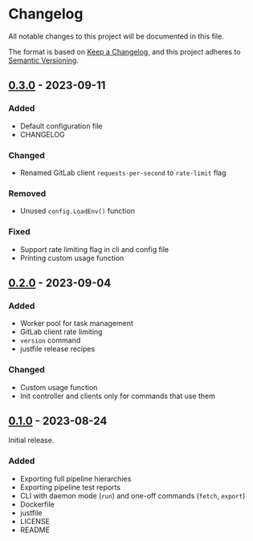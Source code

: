 # Changelog

All notable changes to this project will be documented in this file.

The format is based on [Keep a Changelog](https://keepachangelog.com/en/1.0.0/),
and this project adheres to [Semantic Versioning](https://semver.org/spec/v2.0.0.html).

## [0.3.0] - 2023-09-11

### Added

- Default configuration file
- CHANGELOG

### Changed

- Renamed GitLab client `requests-per-second` to `rate-limit` flag

### Removed

- Unused `config.LoadEnv()` function

### Fixed

- Support rate limiting flag in cli and config file
- Printing custom usage function

## [0.2.0] - 2023-09-04

### Added

- Worker pool for task management
- GitLab client rate limiting
- `version` command
- justfile release recipes

### Changed

- Custom usage function
- Init controller and clients only for commands that use them

## [0.1.0] - 2023-08-24

Initial release.

### Added

- Exporting full pipeline hierarchies
- Exporting pipeline test reports
- CLI with daemon mode (`run`) and one-off commands (`fetch`, `export`)
- Dockerfile
- justfile
- LICENSE
- README


[Unreleased]: https://github.com/cluttrdev/gitlab-clickhouse-exporter/compare/v0.3.0...HEAD
[0.3.0]: https://github.com/cluttrdev/gitlab-clickhouse-exporter/compare/v0.2.0...v0.3.0
[0.2.0]: https://github.com/cluttrdev/gitlab-clickhouse-exporter/compare/v0.1.0...v0.2.0
[0.1.0]: https://github.com/cluttrdev/gitlab-clickhouse-exporter/releases/tag/v0.1.0

